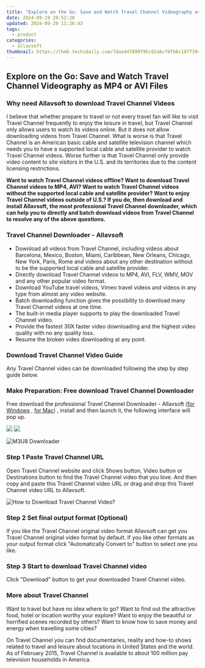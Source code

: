 ```yaml
---
title: "Explore on the Go: Save and Watch Travel Channel Videography as MP4 or AVI Files"
date: 2024-09-19 20:52:10
updated: 2024-09-20 11:26:43
tags:
  - product
categories:
  - allavsoft
thumbnail: https://thmb.techidaily.com/7dae447899f95c82a6cf6fb6c187f3946b55a92e5def14d160bc07a7e668b288.jpg
---
```


## Explore on the Go: Save and Watch Travel Channel Videography as MP4 or AVI Files

### Why need Allavsoft to download Travel Channel Videos

I believe that whether prepare to travel or not every travel fan will like to visit Travel Channel frequently to enjoy the leisure in travel, but Travel Channel only allows users to watch its videos online. But it does not allow downloading videos from Travel Channel. What is worse is that Travel Channel is an American basic cable and satellite television channel which needs you to have a supported local cable and satellite provider to watch Travel Channel videos. Worse further is that Travel Channel only provide video content to site visitors in the U.S. and its territories due to the content licensing restrictions.

**Want to watch Travel Channel videos offline? Want to download Travel Channel videos to MP4, AVI? Want to watch Travel Channel videos without the supported local cable and satellite provider? Want to enjoy Travel Channel videos outside of U.S.? If you do, then download and install Allavsoft, the most professional Travel Channel downloader, which can help you to directly and batch download videos from Travel Channel to resolve any of the above questions.**

### Travel Channel Downloader - Allavsoft

* Download all videos from Travel Channel, including videos about Barcelona, Mexico, Boston, Miami, Caribbean, New Orleans, Chicago, New York, Paris, Rome and videos about any other destination without to be the supported local cable and satellite provider.
* Directly download Travel Channel videos to MP4, AVI, FLV, WMV, MOV and any other popular video format.
* Download YouTube travel videos, Vimeo travel videos and videos in any type from almost any video website.
* Batch downloading function gives the possibility to download many Travel Channel videos at one time.
* The built-in media player supports to play the downloaded Travel Channel video.
* Provide the fastest 30X faster video downloading and the highest video quality with no any quality loss.
* Resume the broken video downloading at any point.

### Download Travel Channel Video Guide

Any Travel Channel video can be downloaded following the step by step guide below.

### Make Preparation: Free download Travel Channel Downloader

Free download the professional Travel Channel Downloader - Allavsoft ([for Windows](https://tools.techidaily.com/allavsoft/products/) , [for Mac](https://tools.techidaily.com/allavsoft/products/)) , install and then launch it, the following interface will pop up.

[![](https://www.allavsoft.com/how-to/../images/how-to/free-download-win.jpg)](https://tools.techidaily.com/allavsoft/products/) [![](https://www.allavsoft.com/how-to/../images/how-to/free-download-mac.jpg)](https://tools.techidaily.com/allavsoft/products/)

![M3U8 Downloader](https://www.allavsoft.com/how-to/../images/allavsoft/screen-shot-600.jpg)

### Step 1 Paste Travel Channel URL

Open Travel Channel website and click Shows button, Video button or Destinations button to find the Travel Channel video that you love. And then copy and paste this Travel Channel video URL or drag and drop this Travel Channel video URL to Allavsoft.

![How to Download Travel Channel Video?](https://www.allavsoft.com/how-to/../images/how-to/download-rtmp-video/download-rtmp-video.jpg)

### Step 2 Set final output format (Optional)

If you like the Travel Channel original video format Allavsoft can get you Travel Channel original video format by default. If you like other formats as your output format click "Automatically Convert to" button to select one you like.

### Step 3 Start to download Travel Channel video

Click "Download" button to get your downloaded Travel Channel video.

### More about Travel Channel

Want to travel but have no idea where to go? Want to find out the attractive food, hotel or location worthy your explore? Want to enjoy the beautiful or horrified scenes recorded by others? Want to know how to save money and energy when travelling some cities?

On Travel Channel you can find documentaries, reality and how-to shows related to travel and leisure about locations in United States and the world. As of February 2015, Travel Channel is available to about 100 million pay television households in America.

<ins class="adsbygoogle"
     style="display:block"
     data-ad-format="autorelaxed"
     data-ad-client="ca-pub-7571918770474297"
     data-ad-slot="1223367746"></ins>



<ins class="adsbygoogle"
     style="display:block"
     data-ad-client="ca-pub-7571918770474297"
     data-ad-slot="8358498916"
     data-ad-format="auto"
     data-full-width-responsive="true"></ins>
